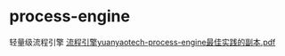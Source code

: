 # process-engine
轻量级流程引擎
[流程引擎yuanyaotech-process-engine最佳实践的副本.pdf](https://github.com/staryeah/process-engine/files/11349418/yuanyaotech-process-engine.pdf)
